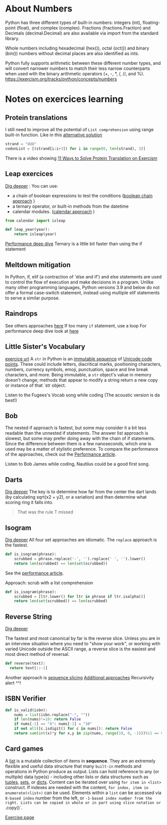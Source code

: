# About Numbers
Python has three different types of built-in numbers: integers (int), floating-point (float), and complex (complex). Fractions (fractions.Fraction) and Decimals (decimal.Decimal) are also available via import from the standard library.

Whole numbers including hexadecimal (hex()), octal (oct()) and binary (bin()) numbers without decimal places are also identified as ints.

Python fully supports arithmetic between these different number types, and will convert narrower numbers to match their less narrow counterparts when used with the binary arithmetic operators (+, -, *, /, //, and %).
https://exercism.org/tracks/python/concepts/numbers

# Notes on exercices learning
## Protein translations

I still need to improve all the potential of `List comprehension` using range built-in function.
Like in this [alternative solution](https://exercism.org/tracks/python/exercises/protein-translation/solutions/delamoe)

```python
strand = "UUU"
codonList = [(strand[i:i+3]) for i in range(0, len(strand), 3)]
```
There is a video showing [11 Ways to Solve Protein Translation on Exercism](https://www.youtube.com/watch?v=i7SEtqVlWUU&t=33s)


## Leap exercices

[Dig deeper](https://exercism.org/tracks/python/exercises/leap/dig_deeper) :  You can use:
- a chain of boolean expressions to test the conditions ([boolean chain approach](https://exercism.org/tracks/python/exercises/leap/approaches/boolean-chain)
)
- a ternary operator, or built-in methods from the datetime
- calendar modules. ([calendar approach](https://exercism.org/tracks/python/exercises/leap/approaches/calendar-isleap)
)
```python
from calendar import isleap

def leap_year(year):
    return isleap(year)
```

[Performance deep dive](https://exercism.org/tracks/python/exercises/leap/articles/performance)
Ternary is a little bit faster than using the if statement

## Meltdown mitigation
In Python, if, elif (a contraction of 'else and if') and else statements are used to control the flow of execution and make decisions in a program. 
Unlike many other programming languages, Python versions 3.9 and below do not offer a formal case-switch statement, instead using multiple elif statements to serve a similar purpose.


## Raindrops
See others approaches [here](https://exercism.org/tracks/python/exercises/raindrops/dig_deeper) 
If too many `if` statement, use a loop 
For performance deep dive look at [here](https://exercism.org/tracks/python/exercises/raindrops/articles/performance)

## Little Sister's Vocabulary
[exercice url](https://exercism.org/tracks/python/exercises/little-sisters-vocab)
A `str` in Python is an [immutable sequence](https://docs.python.org/3/library/stdtypes.html#text-sequence-type-str) of [Unicode code points](https://stackoverflow.com/questions/27331819/whats-the-difference-between-a-character-a-code-point-a-glyph-and-a-grapheme). These could include letters, diacritical marks, positioning characters, numbers, currency symbols, emoji, punctuation, space and line break characters, and more. Being immutable, a `str` object's value in memory doesn't change; methods that appear to modify a string return a new copy or instance of that `str object.

Listen to the Fugees's Vocab song while coding (The acoustic version is da best!)

## Bob

The nested if approach is fastest, but some may consider it a bit less readable than the unnested if statements. 
The answer list approach is slowest, but some may prefer doing away with the chain of if statements. Since the difference between them is a few nanoseconds, which one is used may be a matter of stylistic preference.
To compare the performance of the approaches, check out the [Performance article](https://exercism.org/tracks/python/exercises/bob/articles/performance).

Listen to Bob James while coding, Nautilus could be a good first song.

## Darts

[Dig deeper](https://exercism.org/tracks/python/exercises/darts/dig_deeper)
The key is to determine how far from the center the dart lands (by calculating sqrt(x2 + y2), or a variation) and then determine what scoring ring it falls into.
> That was the rule T missed

## Isogram
[Dig deeper](https://exercism.org/tracks/python/exercises/isogram/dig_deeper)
All four set approaches are idiomatic. The `replace` approach is the fastest.

```python
def is_isogram(phrase):
    scrubbed = phrase.replace('-', '').replace(' ', '').lower()
    return len(scrubbed) == len(set(scrubbed))
```

See the [performance article](https://exercism.org/tracks/python/exercises/isogram/articles/performance).

Approach: scrub with a list comprehension
```python
def is_isogram(phrase):
    scrubbed = [ltr.lower() for ltr in phrase if ltr.isalpha()]
    return len(set(scrubbed)) == len(scrubbed)

```

## Reverse String
[Dig deeper](https://exercism.org/tracks/python/exercises/reverse-string/dig_deeper)

The fastest and most canonical by far is the reverse slice. Unless you are in an interview situation where you need to "show your work", or working with varied Unicode outside the ASCII range, a reverse slice is the easiest and most direct method of reversal.

```python
def reverse(text):
  return text[::-1]
```

Another approach is [sequence slicing](https://exercism.org/tracks/python/exercises/reverse-string/approaches/sequence-slicing)
[Additional approaches](https://exercism.org/tracks/python/exercises/reverse-string/approaches/additional-approaches) Recursivity alert ^^!

## ISBN Verifier

```python
def is_valid(isbn):
    nums = list(isbn.replace("-", ""))
    if len(nums)!=10: return False
    if nums[-1] == "X": nums[-1] = "10"
    if not all([c.isdigit() for c in nums]): return False
    return sum(int(x)*y for x,y in zip(nums, range(10, 0, -1)))%11 == 0
```

## Card games

A [list](https://docs.python.org/3/library/stdtypes.html#list) is a mutable collection of items in **sequence**.
They are an extremely flexible and useful data structure that many `built-in` methods and operations in Python produce as output. 
Lists can hold reference to any (or multiple) data type(s) - including other lists or data structures such as [tuples](https://github.com/exercism/python/tree/main/concepts/tuples), [sets](https://github.com/exercism/python/tree/main/concepts/sets), or [dicts](https://github.com/exercism/python/tree/main/concepts/dicts). 
Content can be iterated over using `for item in <list>` construct. If indexes are needed with the content, `for index, item in enumerate(<list>)` can be used.
Elements within a `list` can be accessed via `0-based index` number from the left, or `-1-based index number from the right.
Lists can be copied in whole or in part using slice notation or `<list>.copy()`.

[Exercise page](https://exercism.org/tracks/python/exercises/card-games)
